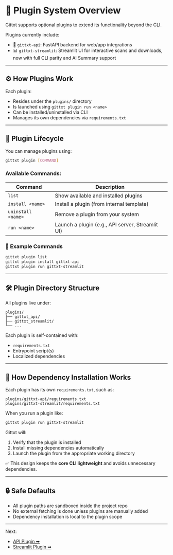 # 🔌 Plugin System Overview

Gittxt supports optional plugins to extend its functionality beyond the CLI.

Plugins currently include:
- 🧠 `gittxt-api`: FastAPI backend for web/app integrations
- 📊 `gittxt-streamlit`: Streamlit UI for interactive scans and downloads, now with full CLI parity and AI Summary support

---

## ⚙️ How Plugins Work

Each plugin:
- Resides under the `plugins/` directory
- Is launched using `gittxt plugin run <name>`
- Can be installed/uninstalled via CLI
- Manages its own dependencies via `requirements.txt`

---

## 🚀 Plugin Lifecycle

You can manage plugins using:
```bash
gittxt plugin [COMMAND]
```

### Available Commands:
| Command | Description |
|---------|-------------|
| `list` | Show available and installed plugins |
| `install <name>` | Install a plugin (from internal template) |
| `uninstall <name>` | Remove a plugin from your system |
| `run <name>` | Launch a plugin (e.g., API server, Streamlit UI) |

### 🧪 Example Commands
```bash
gittxt plugin list
gittxt plugin install gittxt-api
gittxt plugin run gittxt-streamlit
```

---

## 🛠 Plugin Directory Structure

All plugins live under:
```
plugins/
├── gittxt_api/
├── gittxt_streamlit/
└── ...
```
Each plugin is self-contained with:
- `requirements.txt`
- Entrypoint script(s)
- Localized dependencies

---

## 🔧 How Dependency Installation Works

Each plugin has its own `requirements.txt`, such as:
```text
plugins/gittxt-api/requirements.txt
plugins/gittxt-streamlit/requirements.txt
```

When you run a plugin like:
```bash
gittxt plugin run gittxt-streamlit
```
Gittxt will:
1. Verify that the plugin is installed
2. Install missing dependencies automatically
3. Launch the plugin from the appropriate working directory

✅ This design keeps the **core CLI lightweight** and avoids unnecessary dependencies.

---

## 🔒 Safe Defaults
- All plugin paths are sandboxed inside the project repo
- No external fetching is done unless plugins are manually added
- Dependency installation is local to the plugin scope

---

Next:
- [API Plugin ➡](api-plugin.md)
- [Streamlit Plugin ➡](streamlit-plugin.md)

